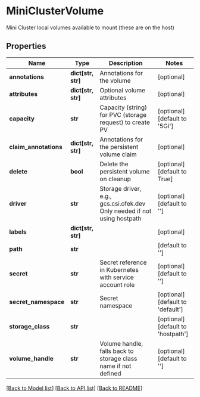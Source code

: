 # MiniClusterVolume

Mini Cluster local volumes available to mount (these are on the host)

## Properties
Name | Type | Description | Notes
------------ | ------------- | ------------- | -------------
**annotations** | **dict[str, str]** | Annotations for the volume | [optional] 
**attributes** | **dict[str, str]** | Optional volume attributes | [optional] 
**capacity** | **str** | Capacity (string) for PVC (storage request) to create PV | [optional] [default to '5Gi']
**claim_annotations** | **dict[str, str]** | Annotations for the persistent volume claim | [optional] 
**delete** | **bool** | Delete the persistent volume on cleanup | [optional] [default to True]
**driver** | **str** | Storage driver, e.g., gcs.csi.ofek.dev Only needed if not using hostpath | [optional] [default to '']
**labels** | **dict[str, str]** |  | [optional] 
**path** | **str** |  | [default to '']
**secret** | **str** | Secret reference in Kubernetes with service account role | [optional] [default to '']
**secret_namespace** | **str** | Secret namespace | [optional] [default to 'default']
**storage_class** | **str** |  | [optional] [default to 'hostpath']
**volume_handle** | **str** | Volume handle, falls back to storage class name if not defined | [optional] [default to '']

[[Back to Model list]](../README.md#documentation-for-models) [[Back to API list]](../README.md#documentation-for-api-endpoints) [[Back to README]](../README.md)


